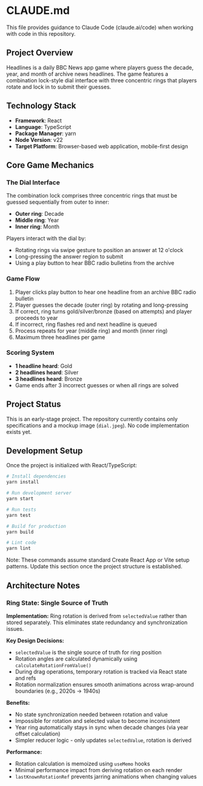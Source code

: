 # CLAUDE.md

This file provides guidance to Claude Code (claude.ai/code) when working with code in this repository.

## Project Overview

Headlines is a daily BBC News app game where players guess the decade, year, and month of archive news headlines. The game features a combination lock-style dial interface with three concentric rings that players rotate and lock in to submit their guesses.

## Technology Stack

- **Framework**: React
- **Language**: TypeScript
- **Package Manager**: yarn
- **Node Version**: v22
- **Target Platform**: Browser-based web application, mobile-first design

## Core Game Mechanics

### The Dial Interface

The combination lock comprises three concentric rings that must be guessed sequentially from outer to inner:
- **Outer ring**: Decade
- **Middle ring**: Year
- **Inner ring**: Month

Players interact with the dial by:
- Rotating rings via swipe gesture to position an answer at 12 o'clock
- Long-pressing the answer region to submit
- Using a play button to hear BBC radio bulletins from the archive

### Game Flow

1. Player clicks play button to hear one headline from an archive BBC radio bulletin
2. Player guesses the decade (outer ring) by rotating and long-pressing
3. If correct, ring turns gold/silver/bronze (based on attempts) and player proceeds to year
4. If incorrect, ring flashes red and next headline is queued
5. Process repeats for year (middle ring) and month (inner ring)
6. Maximum three headlines per game

### Scoring System

- **1 headline heard**: Gold
- **2 headlines heard**: Silver
- **3 headlines heard**: Bronze
- Game ends after 3 incorrect guesses or when all rings are solved

## Project Status

This is an early-stage project. The repository currently contains only specifications and a mockup image (`dial.jpeg`). No code implementation exists yet.

## Development Setup

Once the project is initialized with React/TypeScript:

```bash
# Install dependencies
yarn install

# Run development server
yarn start

# Run tests
yarn test

# Build for production
yarn build

# Lint code
yarn lint
```

Note: These commands assume standard Create React App or Vite setup patterns. Update this section once the project structure is established.

## Architecture Notes

### Ring State: Single Source of Truth

**Implementation:**
Ring rotation is derived from `selectedValue` rather than stored separately. This eliminates state redundancy and synchronization issues.

**Key Design Decisions:**
- `selectedValue` is the single source of truth for ring position
- Rotation angles are calculated dynamically using `calculateRotationFromValue()`
- During drag operations, temporary rotation is tracked via React state and refs
- Rotation normalization ensures smooth animations across wrap-around boundaries (e.g., 2020s → 1940s)

**Benefits:**
- No state synchronization needed between rotation and value
- Impossible for rotation and selected value to become inconsistent
- Year ring automatically stays in sync when decade changes (via year offset calculation)
- Simpler reducer logic - only updates `selectedValue`, rotation is derived

**Performance:**
- Rotation calculation is memoized using `useMemo` hooks
- Minimal performance impact from deriving rotation on each render
- `lastKnownRotationRef` prevents jarring animations when changing values
